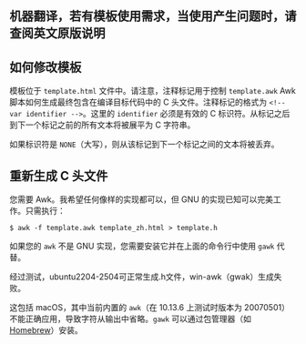 ## 机器翻译，若有模板使用需求，当使用产生问题时，请查阅英文原版说明
## 如何修改模板

模板位于 `template.html` 文件中。请注意，注释标记用于控制 `template.awk` Awk 脚本如何生成最终包含在编译目标代码中的 C 头文件。注释标记的格式为 `<!-- var identifier -->`。这里的 `identifier` 必须是有效的 C 标识符。从标记之后到下一个标记之前的所有文本将被展平为 C 字符串。

如果标识符是 `NONE`（大写），则从该标记到下一个标记之间的文本将被丢弃。


## 重新生成 C 头文件

您需要 Awk。我希望任何像样的实现都可以，但 GNU 的实现已知可以完美工作。只需执行：

    $ awk -f template.awk template_zh.html > template.h

如果您的 `awk` 不是 GNU 实现，您需要安装它并在上面的命令行中使用 `gawk` 代替。

经过测试，ubuntu2204-2504可正常生成.h文件，win-awk（gwak）生成失败。

这包括 macOS，其中当前内置的 `awk`（在 10.13.6 上测试时版本为 20070501）不能正确应用，导致字符从输出中省略。`gawk` 可以通过包管理器（如 [Homebrew](https://brew.sh)）安装。
